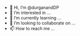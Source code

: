 - 👋 Hi, I’m @durganandDP
- 👀 I’m interested in ...
- 🌱 I’m currently learning ...
- 💞️ I’m looking to collaborate on ...
- 📫 How to reach me ...

<!---
durganandDP/durganandDP is a ✨ special ✨ repository because its `README.md` (this file) appears on your GitHub profile.
You can click the Preview link to take a look at your changes.
--->
